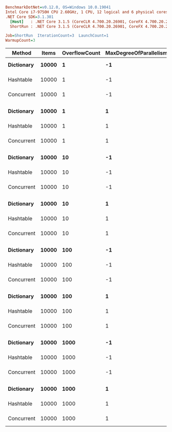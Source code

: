 ``` ini

BenchmarkDotNet=v0.12.0, OS=Windows 10.0.19041
Intel Core i7-9750H CPU 2.60GHz, 1 CPU, 12 logical and 6 physical cores
.NET Core SDK=3.1.301
  [Host]   : .NET Core 3.1.5 (CoreCLR 4.700.20.26901, CoreFX 4.700.20.27001), X64 RyuJIT
  ShortRun : .NET Core 3.1.5 (CoreCLR 4.700.20.26901, CoreFX 4.700.20.27001), X64 RyuJIT

Job=ShortRun  IterationCount=3  LaunchCount=1  
WarmupCount=3  

```
|     Method | Items | OverflowCount | MaxDegreeOfParallelism |      Mean |      Error |   StdDev | Ratio | RatioSD |
|----------- |------ |-------------- |----------------------- |----------:|-----------:|---------:|------:|--------:|
| **Dictionary** | **10000** |             **1** |                     **-1** | **104.23 ns** |  **48.163 ns** | **2.640 ns** |  **1.00** |    **0.00** |
|  Hashtable | 10000 |             1 |                     -1 |  72.21 ns |  41.921 ns | 2.298 ns |  0.69 |    0.02 |
| Concurrent | 10000 |             1 |                     -1 | 162.77 ns |  64.149 ns | 3.516 ns |  1.56 |    0.06 |
|            |       |               |                        |           |            |          |       |         |
| **Dictionary** | **10000** |             **1** |                      **1** | **106.72 ns** | **119.866 ns** | **6.570 ns** |  **1.00** |    **0.00** |
|  Hashtable | 10000 |             1 |                      1 |  74.98 ns |  25.035 ns | 1.372 ns |  0.70 |    0.04 |
| Concurrent | 10000 |             1 |                      1 | 163.75 ns |  26.574 ns | 1.457 ns |  1.54 |    0.08 |
|            |       |               |                        |           |            |          |       |         |
| **Dictionary** | **10000** |            **10** |                     **-1** | **104.07 ns** |  **42.394 ns** | **2.324 ns** |  **1.00** |    **0.00** |
|  Hashtable | 10000 |            10 |                     -1 |  72.89 ns |  36.617 ns | 2.007 ns |  0.70 |    0.03 |
| Concurrent | 10000 |            10 |                     -1 | 162.91 ns |  58.180 ns | 3.189 ns |  1.57 |    0.05 |
|            |       |               |                        |           |            |          |       |         |
| **Dictionary** | **10000** |            **10** |                      **1** | **104.29 ns** |  **72.899 ns** | **3.996 ns** |  **1.00** |    **0.00** |
|  Hashtable | 10000 |            10 |                      1 |  73.17 ns |  14.178 ns | 0.777 ns |  0.70 |    0.02 |
| Concurrent | 10000 |            10 |                      1 | 161.13 ns |  24.850 ns | 1.362 ns |  1.55 |    0.05 |
|            |       |               |                        |           |            |          |       |         |
| **Dictionary** | **10000** |           **100** |                     **-1** | **103.98 ns** |  **12.738 ns** | **0.698 ns** |  **1.00** |    **0.00** |
|  Hashtable | 10000 |           100 |                     -1 |  69.07 ns |  12.758 ns | 0.699 ns |  0.66 |    0.00 |
| Concurrent | 10000 |           100 |                     -1 | 160.84 ns |  50.543 ns | 2.770 ns |  1.55 |    0.03 |
|            |       |               |                        |           |            |          |       |         |
| **Dictionary** | **10000** |           **100** |                      **1** | **104.08 ns** |  **31.636 ns** | **1.734 ns** |  **1.00** |    **0.00** |
|  Hashtable | 10000 |           100 |                      1 |  70.02 ns |  15.945 ns | 0.874 ns |  0.67 |    0.01 |
| Concurrent | 10000 |           100 |                      1 | 157.60 ns |  14.233 ns | 0.780 ns |  1.51 |    0.03 |
|            |       |               |                        |           |            |          |       |         |
| **Dictionary** | **10000** |          **1000** |                     **-1** | **129.17 ns** |  **26.184 ns** | **1.435 ns** |  **1.00** |    **0.00** |
|  Hashtable | 10000 |          1000 |                     -1 |  72.34 ns |  28.637 ns | 1.570 ns |  0.56 |    0.01 |
| Concurrent | 10000 |          1000 |                     -1 | 157.07 ns |  63.156 ns | 3.462 ns |  1.22 |    0.03 |
|            |       |               |                        |           |            |          |       |         |
| **Dictionary** | **10000** |          **1000** |                      **1** | **112.85 ns** |   **5.080 ns** | **0.278 ns** |  **1.00** |    **0.00** |
|  Hashtable | 10000 |          1000 |                      1 |  70.65 ns |   5.801 ns | 0.318 ns |  0.63 |    0.00 |
| Concurrent | 10000 |          1000 |                      1 | 157.69 ns |  25.583 ns | 1.402 ns |  1.40 |    0.02 |
